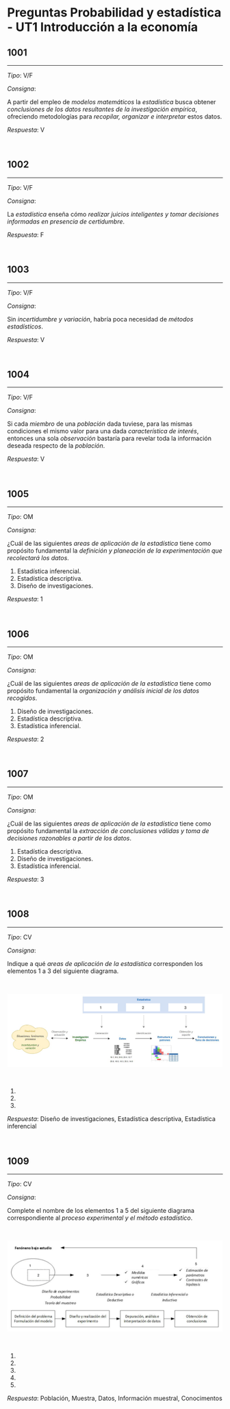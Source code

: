 # Preguntas Probabilidad y estadística - UT1 Introducción a la economía

## 1001

---

*Tipo*: V/F

*Consigna*:

A partir del empleo de *modelos matemáticos* la *estadística* busca obtener *conclusiones de los datos resultantes de la investigación empírica*, ofreciendo metodologías para *recopilar, organizar e interpretar* estos datos.

*Respuesta*: V

<br>

## 1002

---

*Tipo*: V/F

*Consigna*:

La *estadística* enseña cómo *realizar juicios inteligentes y tomar decisiones informadas en presencia de certidumbre*.

*Respuesta*: F

<br>

## 1003

---

*Tipo*: V/F

*Consigna*:

Sin *incertidumbre y variación*, habría poca necesidad de *métodos estadísticos*.

*Respuesta*: V

<br>

## 1004

---

*Tipo*: V/F

*Consigna*:

Si cada *miembro* de una *población* dada tuviese, para las mismas condiciones el mismo valor para una dada *característica de interés*, entonces una sola *observación* bastaría para revelar toda la información deseada respecto de la *población*.

*Respuesta*: V

<br>

## 1005

---

*Tipo*: OM

*Consigna*:

¿Cuál de las siguientes *areas de aplicación de la estadística* tiene como propósito fundamental la *definición y planeación de la experimentación que recolectará los datos*.

1. Estadística inferencial.
2. Estadística descriptiva.
3. Diseño de investigaciones.

*Respuesta*: 1

<br>

## 1006

---

*Tipo*: OM

*Consigna*:

¿Cuál de las siguientes *areas de aplicación de la estadística* tiene como propósito fundamental la *organización y análisis inicial de los datos recogidos*.

1. Diseño de investigaciones.
2. Estadística descriptiva.
3. Estadística inferencial.

*Respuesta*: 2

<br>

## 1007

---

*Tipo*: OM

*Consigna*:

¿Cuál de las siguientes *areas de aplicación de la estadística* tiene como propósito fundamental la *extracción de conclusiones válidas y toma de decisiones razonables a partir de los datos*.


1. Estadística descriptiva.
2. Diseño de investigaciones.
3. Estadística inferencial.

*Respuesta*: 3

<br>

## 1008

---

*Tipo*: CV

*Consigna*:

Indique a qué *areas de aplicación de la estadística* corresponden los elementos 1 a 3 del siguiente diagrama.

<br>

![1008](/images/1008.png)

<br>

1.  
2. 
3. 

*Respuesta*: Diseño de investigaciones, Estadística descriptiva, Estadística inferencial

<br>

## 1009

---

*Tipo*: CV

*Consigna*:

Complete el nombre de los elementos 1 a 5 del siguiente diagrama correspondiente al *proceso experimental y el método estadístico*.

<br>

![1009](/images/1009.png)

<br>

1.  
2. 
3. 
4. 
5. 

*Respuesta*: Población, Muestra, Datos, Información muestral, Conocimentos

<br>